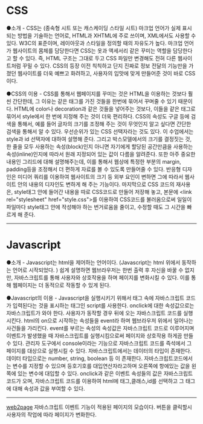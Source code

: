 CSS
==========================
●소개 - CSS는 (종속형 시트 또는 캐스케이딩 스타일 시트) 마크업 언어가 실제 표시되는 방법을 기술하는 언어로, HTML과 XHTML에 주로 쓰이며, XML에서도 사용할 수 있다. W3C의 표준이며, 레이아웃과 스타일을 정의할 때의 자유도가 높다. 마크업 언어가 웹사이트의 몸체를 담당한다면 CSS는 옷과 액세서리 같은 꾸미는 역할을 담당한다고 할 수 있다. 즉, HTML 구조는 그대로 두고 CSS 파일만 변경해도 전혀 다른 웹사이트처럼 꾸밀 수 있다.
CSS의 등장 이전 칙칙하고 단지 진짜로 정보 전달의 기능만을 가졌던 웹사이트를 더욱 예쁘고 화려하고, 사용자의 입맛에 맞게 만들어준 것이 바로 CSS이다.

●CSS의 이용 - CSS를 통해서 웹페이지를 꾸미는 것은 HTML을 이용하는 것보다 훨씬 간단한데, 그 이유는 같은 태그를 가진 것들을 한번에 묶어서 꾸며줄 수 있기 때문이다. HTML에 color나 decoration과 같은 것들을 넣어주는 것보다, 이들을 같은 태그로 묶어서 style에서 한 번에 지정해 주는 것이 더욱 편리하다. CSS의 속성도 구글 등에 검색을 통해서, 예를 들어 글자의 크기를 조정해 주는 것이 무엇인지 알고 싶다면 간단한 검색을 통해서 알 수 있다. 우선순위가 있는 CSS 선택자라는 것도 있다. 이 수업에서는 style과 id 선택자에 대하여 설명해 준다. 그리고 박스모델에서의 크기를 결정짓는 것, 한 줄을 모두 사용하는 속성(block)인지 아니면 자기에게 할당된 공간만큼을 사용하는 속성(inline)인지에 따라서 원래 지정되어 있는 값이 다름을 알려준다. 또한 아주 중요한 내용인 그리드에 대해 설명해주는데, 이를 통해서 웹상에 특정한 부분의 margin, padding등을 조정해서 더 편하게 자료를 볼 수 있도록 만들어줄 수 있다. 반응형 디자인은 미디어 쿼리를 이용하여 웹사이트의 크기 등 외부 요인이 변하면 그에 따라서 웹사이트 안의 내용의 디자인도 변하게 해 주는 기능이다. 마지막으로 CSS 코드의 재사용은, style태그 안에 들어간 내용을 따로 CSS코드로 만들어 저장해 놓고, 본문에 \<link rel\="stylesheet" href\="style\.css"\>를 이용하여 CSS코드를 불러옴으로써 일일이 파일마다 style태그 안에 작성해야 하는 번거로움을 줄이고, 수정할 때도 그 시간을 빠르게 해 준다.

--------------------------------------

Javascript
============================

●소개 - Javascript는 html을 제어하는 언어이다. (Javascript는 html 위에서 동작하는 언어로 시작되었다. )
쉽게 설명하면 웹브라우저는 한번 출력 후 자신을 바꿀 수 없지만, 자바스크립트를 통해 사용자와 상호작용을 하며 페이지를 변화시킬 수 있다. 이를 통해 웹페이지는 더 동적으로 작동할 수 있게 된다.

●Javascript의 이용 - Javascript을 실행시키기 위해서 태그 속에 자바스크립트 코드가 입력된다는 것을 표시하는 태그인 script를 사용한다.
onclick에 대한 속성값으로는 자바스크립트가 와야 한다. 사용자가 동작할 경우 뒤에 오는 자바스크립트 코드를 실행시킨다. html의 on으로 시작하는 속성들을 event라 하며 웹브라우저 위에서 일어나는 사건들을 가리킨다. event를 부르는 속성의 속성값은 자바스크립트 코드로 이루어지며 이벤트가 발생했을 때 자바스크립트를 실행시킴으로써 페이지와 상호작용 하게끔 만들 수 있다.
관리자 도구에서 console이라는 기능으로 자바스크립트 코드를 즉석에서 그 페이지를 대상으로 실행시킬 수 있다.
자바스크립트에서는 데이터의 타입이 존재한다. 데이터 타입으로는 number, string, boolean 등 이 존재한다.
자바스크립트코드에서는 변수를 지정할 수 있으며 등호기호를 대입연산자라고하며 오른쪽에 항에있는 값을 왼쪽에 있는 변수에 대입할 수 있다.
onclick과 같은 이벤트 속성들의 값은 자바스크립트 코드가 오며, 자바스크립트 코드를 이용하여 html에 태그,클래스,id를 선택하고 그 태그에 대해 속성과 값을 부여할 수 있다.

-----------------------------------------
[web2page](https://uibo.github.io/webstudy/web2/index.html")
자바스크립트 이벤트 기능이 적용된 페이지의 모습이다. 버튼을 클릭할시 사용자의 작업에 따라 페이지가 변화한다.
